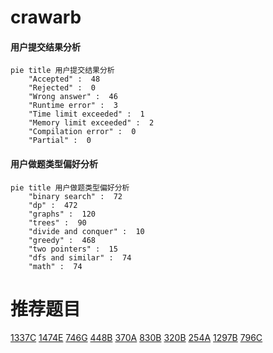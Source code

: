 # crawarb

<!-- tabs:start -->



#### **用户提交结果分析**

```mermaid
pie title 用户提交结果分析
    "Accepted" :  48
    "Rejected" :  0
    "Wrong answer" :  46
    "Runtime error" :  3
    "Time limit exceeded" :  1
    "Memory limit exceeded" :  2
    "Compilation error" :  0
    "Partial" :  0
```

#### **用户做题类型偏好分析**

```mermaid
pie title 用户做题类型偏好分析
    "binary search" :  72
    "dp" :  472
    "graphs" :  120
    "trees" :  90
    "divide and conquer" :  10
    "greedy" :  468
    "two pointers" :  15
    "dfs and similar" :  74
    "math" :  74
```



<!-- tabs:end -->
# 推荐题目
[1337C](https://codeforces.com/contest/1337/problem/C)
[1474E](https://codeforces.com/contest/1474/problem/E)
[746G](https://codeforces.com/contest/746/problem/G)
[448B](https://codeforces.com/contest/448/problem/B)
[370A](https://codeforces.com/contest/370/problem/A)
[830B](https://codeforces.com/contest/830/problem/B)
[320B](https://codeforces.com/contest/320/problem/B)
[254A](https://codeforces.com/contest/254/problem/A)
[1297B](https://codeforces.com/contest/1297/problem/B)
[796C](https://codeforces.com/contest/796/problem/C)
